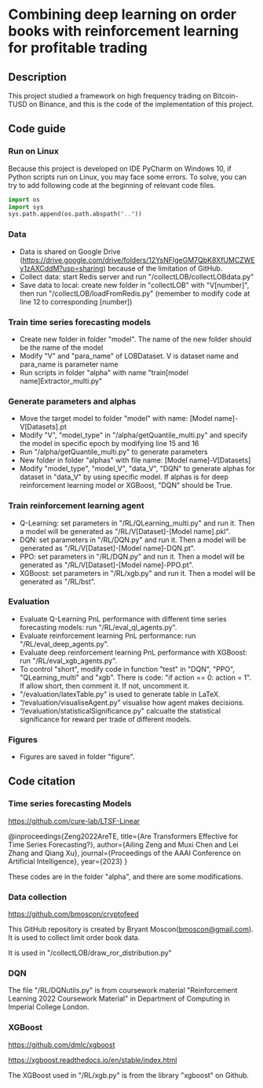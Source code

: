 # Combining deep learning on order books with reinforcement learning for profitable trading



## Description

This project studied a framework on high frequency trading on Bitcoin-TUSD on Binance, and this is the code of the implementation of this project.


## Code guide
### Run on Linux
Because this project is developed on IDE PyCharm on Windows 10, if Python scripts run on Linux, you may face some errors. To solve, you can try to add following code at the beginning of relevant code files.
```python
import os
import sys
sys.path.append(os.path.abspath(".."))
```

### Data
- Data is shared on Google Drive (https://drive.google.com/drive/folders/12YsNFIgeGM7QbK8XfUMCZWEy1zAXCddM?usp=sharing) because of the limitation of GitHub.
- Collect data: start Redis server and run "/collectLOB/collectLOBdata.py"
- Save data to local: create new folder in "collectLOB" with "V[number]", then run "/collectLOB/loadFromRedis.py" (remember to modify code at line 12 to corresponding [number])

### Train time series forecasting models
- Create new folder in folder "model". The name of the new folder should be the name of the model
- Modify "V" and "para_name" of LOBDataset. V is dataset name and para_name is parameter name
- Run scripts in folder "alpha" with name "train[model name]Extractor_multi.py"

### Generate parameters and alphas
- Move the target model to folder "model" with name: [Model name]-V[Datasets].pt
- Modify "V", "model_type" in "/alpha/getQuantile_multi.py" and specify the model in specific epoch by modifying line 15 and 16
- Run "/alpha/getQuantile_multi.py" to generate parameters
- New folder in folder "alphas" with file name: [Model name]-V[Datasets]
- Modify "model_type", "model_V", "data_V", "DQN" to generate alphas for dataset in "data_V" by using specific model. If alphas is for deep reinforcement learning model or XGBoost, "DQN" should be True.

### Train reinforcement learning agent
- Q-Learning: set parameters in "/RL/QLearning_multi.py" and run it. Then a model will be generated as "/RL/V[Dataset]-[Model name].pkl".
- DQN: set parameters in "/RL/DQN.py" and run it. Then a model will be generated as "/RL/V[Dataset]-[Model name]-DQN.pt".
- PPO: set parameters in "/RL/DQN.py" and run it. Then a model will be generated as "/RL/V[Dataset]-[Model name]-PPO.pt".
- XGBoost: set parameters in "/RL/xgb.py" and run it. Then a model will be generated as "/RL/bst".

### Evaluation
- Evaluate Q-Learning PnL performance with different time series forecasting models: run "/RL/eval_ql_agents.py".
- Evaluate reinforcement learning PnL performance: run "/RL/eval_deep_agents.py".
- Evaluate deep reinforcement learning PnL performance with XGBoost: run "/RL/eval_xgb_agents.py".
- To control "short", modify code in function "test" in "DQN", "PPO", "QLearning_multi" and "xgb". There is code: "if action == 0: action = 1". If allow short, then comment it. If not, uncomment it.
- "/evaluation/latexTable.py" is used to generate table in LaTeX.
- “/evaluation/visualiseAgent.py” visualise how agent makes decisions.
- “/evaluation/statisticalSignificance.py" calcualte the statistical significance for reward per trade of different models.

### Figures
- Figures are saved in folder "figure".

## Code citation
### Time series forecasting Models
https://github.com/cure-lab/LTSF-Linear

@inproceedings{Zeng2022AreTE,
  title={Are Transformers Effective for Time Series Forecasting?},
  author={Ailing Zeng and Muxi Chen and Lei Zhang and Qiang Xu},
  journal={Proceedings of the AAAI Conference on Artificial Intelligence},
  year={2023}
}

These codes are in the folder "alpha", and there are some modifications.

### Data collection
https://github.com/bmoscon/cryptofeed

This GitHub repository is created by Bryant Moscon(bmoscon@gmail.com). It is used to collect limit order book data.

It is used in "/collectLOB/draw_ror_distribution.py"

### DQN
The file "/RL/DQNutils.py" is from coursework material "Reinforcement Learning 2022 Coursework Material" in Department of Computing in Imperial College London.

### XGBoost
https://github.com/dmlc/xgboost

https://xgboost.readthedocs.io/en/stable/index.html

The XGBoost used in "/RL/xgb.py" is from the library "xgboost" on Github.
